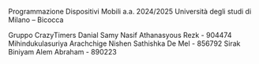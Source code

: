 Programmazione Dispositivi Mobili a.a. 2024/2025 Università degli studi di 
Milano – Bicocca 

Gruppo CrazyTimers
Danial Samy Nasif Athanasyous Rezk - 904474
Mihindukulasuriya Arachchige Nishen Sathishka De Mel - 856792
Sirak Biniyam Alem Abraham - 890223

